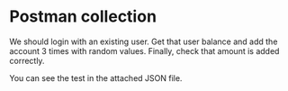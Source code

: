 # Postman collection

We should login with an existing user. Get that user balance and add the account 3 times with random values. Finally, check that amount is added correctly.


<p> You can see the test in the attached JSON file․
